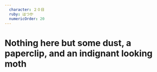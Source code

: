 ```yaml
---
  character: ２０日 
  ruby: はつか
  numericOrder: 20
---
```


# Nothing here but some dust, a paperclip, and an indignant looking moth
